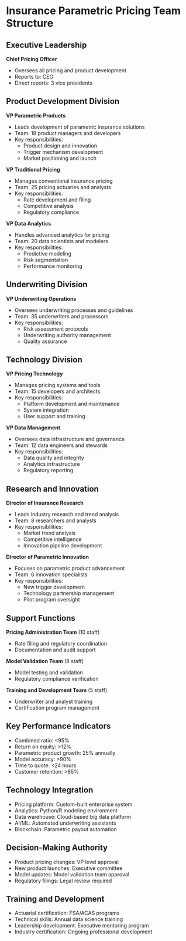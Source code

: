 # Insurance Parametric Pricing Team Structure

## Executive Leadership
**Chief Pricing Officer**  
- Oversees all pricing and product development  
- Reports to: CEO  
- Direct reports: 3 vice presidents  

## Product Development Division
**VP Parametric Products**  
- Leads development of parametric insurance solutions  
- Team: 18 product managers and developers  
- Key responsibilities:  
  - Product design and innovation  
  - Trigger mechanism development  
  - Market positioning and launch  

**VP Traditional Pricing**  
- Manages conventional insurance pricing  
- Team: 25 pricing actuaries and analysts  
- Key responsibilities:  
  - Rate development and filing  
  - Competitive analysis  
  - Regulatory compliance  

**VP Data Analytics**  
- Handles advanced analytics for pricing  
- Team: 20 data scientists and modelers  
- Key responsibilities:  
  - Predictive modeling  
  - Risk segmentation  
  - Performance monitoring  

## Underwriting Division
**VP Underwriting Operations**  
- Oversees underwriting processes and guidelines  
- Team: 35 underwriters and processors  
- Key responsibilities:  
  - Risk assessment protocols  
  - Underwriting authority management  
  - Quality assurance  

## Technology Division
**VP Pricing Technology**  
- Manages pricing systems and tools  
- Team: 15 developers and architects  
- Key responsibilities:  
  - Platform development and maintenance  
  - System integration  
  - User support and training  

**VP Data Management**  
- Oversees data infrastructure and governance  
- Team: 12 data engineers and stewards  
- Key responsibilities:  
  - Data quality and integrity  
  - Analytics infrastructure  
  - Regulatory reporting  

## Research and Innovation
**Director of Insurance Research**  
- Leads industry research and trend analysis  
- Team: 8 researchers and analysts  
- Key responsibilities:  
  - Market trend analysis  
  - Competitive intelligence  
  - Innovation pipeline development  

**Director of Parametric Innovation**  
- Focuses on parametric product advancement  
- Team: 6 innovation specialists  
- Key responsibilities:  
  - New trigger development  
  - Technology partnership management  
  - Pilot program oversight  

## Support Functions
**Pricing Administration Team** (10 staff)  
- Rate filing and regulatory coordination  
- Documentation and audit support  

**Model Validation Team** (8 staff)  
- Model testing and validation  
- Regulatory compliance verification  

**Training and Development Team** (5 staff)  
- Underwriter and analyst training  
- Certification program management  

## Key Performance Indicators
- Combined ratio: <95%  
- Return on equity: >12%  
- Parametric product growth: 25% annually  
- Model accuracy: >90%  
- Time to quote: <24 hours  
- Customer retention: >85%  

## Technology Integration
- Pricing platform: Custom-built enterprise system  
- Analytics: Python/R modeling environment  
- Data warehouse: Cloud-based big data platform  
- AI/ML: Automated underwriting assistants  
- Blockchain: Parametric payout automation  

## Decision-Making Authority
- Product pricing changes: VP level approval  
- New product launches: Executive committee  
- Model updates: Model validation team approval  
- Regulatory filings: Legal review required  

## Training and Development
- Actuarial certification: FSA/ACAS programs  
- Technical skills: Annual data science training  
- Leadership development: Executive mentoring program  
- Industry certification: Ongoing professional development